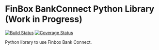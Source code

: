# FinBox BankConnect Python Library (Work in Progress)

[![Build Status](https://travis-ci.org/finbox-in/bank-connect-python.svg?branch=master)](https://travis-ci.org/finbox-in/bank-connect-python)
[![Coverage Status](https://coveralls.io/repos/github/finbox-in/bank-connect-python/badge.svg?branch=master)](https://coveralls.io/github/finbox-in/bank-connect-python?branch=master)

Python library to use Finbox Bank Connect.
